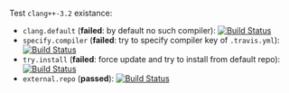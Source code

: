 Test `clang++-3.2` existance:
* `clang.default` (**failed**: by default no such compiler):
[![Build Status](https://travis-ci.org/travis-ci-tester/travis-test-clang-3.2.png?branch=clang.default)](https://travis-ci.org/travis-ci-tester/travis-test-clang-3.2)
* `specify.compiler` (**failed**: try to specify compiler key of `.travis.yml`):
[![Build Status](https://travis-ci.org/travis-ci-tester/travis-test-clang-3.2.png?branch=specify.compiler)](https://travis-ci.org/travis-ci-tester/travis-test-clang-3.2)
* `try.install` (**failed**: force update and try to install from default repo):
[![Build Status](https://travis-ci.org/travis-ci-tester/travis-test-clang-3.2.png?branch=try.install)](https://travis-ci.org/travis-ci-tester/travis-test-clang-3.2)
* `external.repo` (**passed**):
[![Build Status](https://travis-ci.org/travis-ci-tester/travis-test-clang-3.2.png?branch=external.repo)](https://travis-ci.org/travis-ci-tester/travis-test-clang-3.2)

